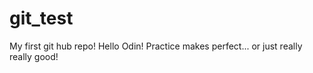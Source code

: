# git_test
My first git hub repo! 
Hello Odin! 
Practice makes perfect... or just really really good! 

